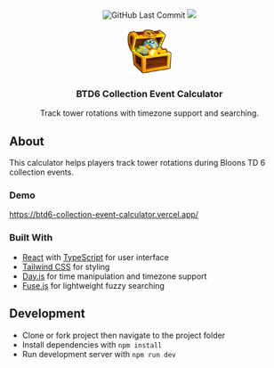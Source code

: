<div align="center">
  <img src="https://img.shields.io/github/last-commit/anthfgreco/btd6-collection-event-calculator" 
       alt="GitHub Last Commit"/>
  <img src="https://img.shields.io/github/repo-size/anthfgreco/btd6-collection-event-calculator" 
       alt"GitHub Repo Size"/>
</div>

<!-- PROJECT LOGO -->
<br />
<div align="center">
  <a href="https://github.com/anthfgreco/btd6-collection-event-calculator">
    <img src="public/images/chest.webp" alt="Logo" width="80" height="80">
  </a>

  <h3 align="center">BTD6 Collection Event Calculator</h3>

  <p align="center">
    Track tower rotations with timezone support and searching.
  </p>
</div>

## About

This calculator helps players track tower rotations during Bloons TD 6 collection events.

### Demo

https://btd6-collection-event-calculator.vercel.app/

### Built With

- [React](https://reactjs.org/) with [TypeScript](https://www.typescriptlang.org/) for user interface
- [Tailwind CSS](https://tailwindcss.com/) for styling
- [Day.js](https://day.js.org/) for time manipulation and timezone support
- [Fuse.js](https://www.fusejs.io/) for lightweight fuzzy searching

## Development

- Clone or fork project then navigate to the project folder
- Install dependencies with `npm install`
- Run development server with `npm run dev`
